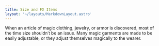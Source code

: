 ```yaml
---
title: Size and FX Items
layout: '~/layouts/MarkdownLayout.astro'
---
```

When an article of magic clothing, jewelry, or armor is discovered, most of
the time size shouldn’t be an issue. Many magic garments are made to be easily
adjustable, or they adjust themselves magically to the wearer.

